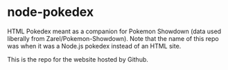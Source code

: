 node-pokedex
============

HTML Pokedex meant as a companion for Pokemon Showdown (data used liberally from Zarel/Pokemon-Showdown). Note that the name of this repo was when it was a Node.js pokedex instead of an HTML site.

This is the repo for the website hosted by Github.
